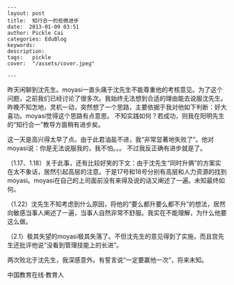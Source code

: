 
    ---
    layout: post  
    title:  知行合一的些微进步  
    date:  2013-01-09 03:51  
    author: Pickle Cai  
    categories: EduBlog  
    keywords: 
    description:   
    tags:	pickle   
    cover:  "/assets/cover.jpeg"  

    ---  
    
 昨天闲聊到沈先生。moyasi一直头痛于沈先生不能尊重他的考核意见。为了这个问题，之前我们已经讨论了很多次。我始终无法想到合适的理由能去说服沈先生。 昨晚不知怎地，灵机一动，突然想了一个思路，主要依据于我对他如下判断：好大喜功。moyasi觉得这个思路有点意思。 不知实践如何？若成功，则我在阳明先生的“知行合一”教导方面稍有进步矣。

 这一天是高兴得太早了点。由于此君油盐不进，我“非常显著地失败了”。他对moyasi说：你是无法说服我的，我不怕。。。  不过我反正确有进步就是了。

 （1.17、1.18）关于此事，还有比较好笑的下文：由于沈先生“同时升俩”的方案实在太不象话，居然引起高层的注意。于是17号和18号分别有高层和人力资源的找到moyasi。moyasi在自己的上司面前没有来得及说的话又阐述了一遍。未知最终如何。

  （1.22）沈先生不知考虑到什么原因，将他的“要么都升要么都不升”的想法，居然向敏感当事人阐述了一遍，当事人自然非常不舒服。我实在不能理解，为什么他要这么做。

  （2.1）极其失望的moyasi极其失落了。不但沈先生的意见得到了实施，而且宫先生还批评他说“没看到管理技能上的长进”。

两次败北于沈先生，我深感意外。有誓言说“一定要赢他一次”，将来未知。										

		    
 中国教育在线·教育人

